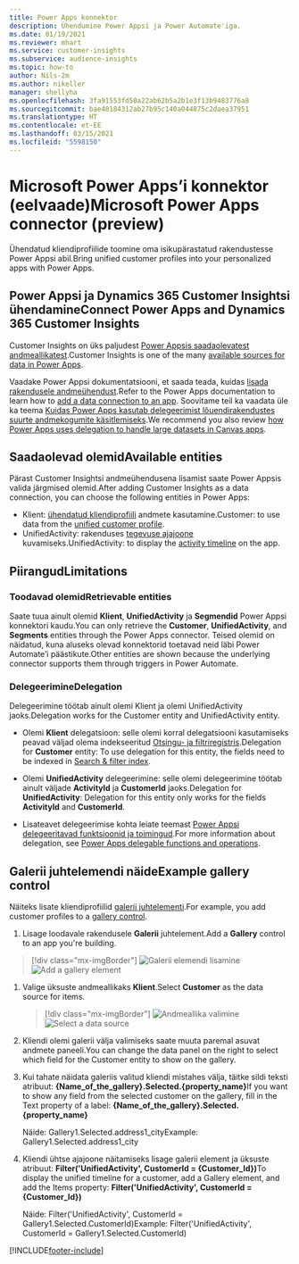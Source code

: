 ```yaml
---
title: Power Apps konnektor
description: Ühendumine Power Appsi ja Power Automate'iga.
ms.date: 01/19/2021
ms.reviewer: mhart
ms.service: customer-insights
ms.subservice: audience-insights
ms.topic: how-to
author: Nils-2m
ms.author: nikeller
manager: shellyha
ms.openlocfilehash: 3fa91553fd50a22ab62b5a2b1e3f13b9483776a8
ms.sourcegitcommit: bae40184312ab27b95c140a044875c2daea37951
ms.translationtype: HT
ms.contentlocale: et-EE
ms.lasthandoff: 03/15/2021
ms.locfileid: "5598150"
---
```

# <a name="microsoft-power-apps-connector-preview"></a><span data-ttu-id="6f657-103">Microsoft Power Apps’i konnektor (eelvaade)</span><span class="sxs-lookup"><span data-stu-id="6f657-103">Microsoft Power Apps connector (preview)</span></span>

<span data-ttu-id="6f657-104">Ühendatud kliendiprofiilide toomine oma isikupärastatud rakendustesse Power Appsi abil.</span><span class="sxs-lookup"><span data-stu-id="6f657-104">Bring unified customer profiles into your personalized apps with Power Apps.</span></span>

## <a name="connect-power-apps-and-dynamics-365-customer-insights"></a><span data-ttu-id="6f657-105">Power Appsi ja Dynamics 365 Customer Insightsi ühendamine</span><span class="sxs-lookup"><span data-stu-id="6f657-105">Connect Power Apps and Dynamics 365 Customer Insights</span></span>

<span data-ttu-id="6f657-106">Customer Insights on üks paljudest [Power Appsis saadaolevatest andmeallikatest](/powerapps/maker/canvas-apps/working-with-data-sources).</span><span class="sxs-lookup"><span data-stu-id="6f657-106">Customer Insights is one of the many [available sources for data in Power Apps](/powerapps/maker/canvas-apps/working-with-data-sources).</span></span>

<span data-ttu-id="6f657-107">Vaadake Power Appsi  dokumentatsiooni, et saada teada, kuidas [lisada rakendusele andmeühendust](/powerapps/maker/canvas-apps/add-data-connection).</span><span class="sxs-lookup"><span data-stu-id="6f657-107">Refer to the Power Apps documentation to learn how to [add a data connection to an app](/powerapps/maker/canvas-apps/add-data-connection).</span></span> <span data-ttu-id="6f657-108">Soovitame teil ka vaadata üle ka teema [Kuidas Power Apps kasutab delegeerimist lõuendirakendustes suurte andmekogumite käsitlemiseks](/powerapps/maker/canvas-apps/delegation-overview).</span><span class="sxs-lookup"><span data-stu-id="6f657-108">We recommend you also review [how Power Apps uses delegation to handle large datasets in Canvas apps](/powerapps/maker/canvas-apps/delegation-overview).</span></span>

## <a name="available-entities"></a><span data-ttu-id="6f657-109">Saadaolevad olemid</span><span class="sxs-lookup"><span data-stu-id="6f657-109">Available entities</span></span>

<span data-ttu-id="6f657-110">Pärast Customer Insightsi andmeühendusena lisamist saate Power Appsis valida järgmised olemid.</span><span class="sxs-lookup"><span data-stu-id="6f657-110">After adding Customer Insights as a data connection, you can choose the following entities in Power Apps:</span></span>

- <span data-ttu-id="6f657-111">Klient: [ühendatud kliendiprofiili](customer-profiles.md) andmete kasutamine.</span><span class="sxs-lookup"><span data-stu-id="6f657-111">Customer: to use data from the [unified customer profile](customer-profiles.md).</span></span>
- <span data-ttu-id="6f657-112">UnifiedActivity: rakenduses [tegevuse ajajoone](activities.md) kuvamiseks.</span><span class="sxs-lookup"><span data-stu-id="6f657-112">UnifiedActivity: to display the [activity timeline](activities.md) on the app.</span></span>

## <a name="limitations"></a><span data-ttu-id="6f657-113">Piirangud</span><span class="sxs-lookup"><span data-stu-id="6f657-113">Limitations</span></span>

### <a name="retrievable-entities"></a><span data-ttu-id="6f657-114">Toodavad olemid</span><span class="sxs-lookup"><span data-stu-id="6f657-114">Retrievable entities</span></span>

<span data-ttu-id="6f657-115">Saate tuua ainult olemid **Klient**, **UnifiedActivity** ja **Segmendid** Power Appsi konnektori kaudu.</span><span class="sxs-lookup"><span data-stu-id="6f657-115">You can only retrieve the **Customer**, **UnifiedActivity**, and **Segments** entities through the Power Apps connector.</span></span> <span data-ttu-id="6f657-116">Teised olemid on näidatud, kuna aluseks olevad konnektorid toetavad neid läbi Power Automate’i päästikute.</span><span class="sxs-lookup"><span data-stu-id="6f657-116">Other entities are shown because the underlying connector supports them through triggers in Power Automate.</span></span>  

### <a name="delegation"></a><span data-ttu-id="6f657-117">Delegeerimine</span><span class="sxs-lookup"><span data-stu-id="6f657-117">Delegation</span></span>

<span data-ttu-id="6f657-118">Delegeerimine töötab ainult olemi Klient ja olemi UnifiedActivity jaoks.</span><span class="sxs-lookup"><span data-stu-id="6f657-118">Delegation works for the Customer entity and UnifiedActivity entity.</span></span> 

- <span data-ttu-id="6f657-119">Olemi **Klient** delegatsioon: selle olemi korral delegatsiooni kasutamiseks peavad väljad olema indekseeritud [Otsingu- ja filtriregistris](search-filter-index.md).</span><span class="sxs-lookup"><span data-stu-id="6f657-119">Delegation for **Customer** entity: To use delegation for this entity, the fields need to be indexed in [Search & filter index](search-filter-index.md).</span></span>  

- <span data-ttu-id="6f657-120">Olemi **UnifiedActivity** delegeerimine: selle olemi delegeerimine töötab ainult väljade **ActivityId** ja **CustomerId** jaoks.</span><span class="sxs-lookup"><span data-stu-id="6f657-120">Delegation for **UnifiedActivity**: Delegation for this entity only works for the fields **ActivityId** and **CustomerId**.</span></span>  

- <span data-ttu-id="6f657-121">Lisateavet delegeerimise kohta leiate teemast [Power Appsi delegeeritavad funktsioonid ja toimingud](/connectors/commondataservice/#power-apps-delegable-functions-and-operations-for-the-cds-for-apps).</span><span class="sxs-lookup"><span data-stu-id="6f657-121">For more information about delegation, see [Power Apps delegable functions and operations](/connectors/commondataservice/#power-apps-delegable-functions-and-operations-for-the-cds-for-apps).</span></span> 

## <a name="example-gallery-control"></a><span data-ttu-id="6f657-122">Galerii juhtelemendi näide</span><span class="sxs-lookup"><span data-stu-id="6f657-122">Example gallery control</span></span>

<span data-ttu-id="6f657-123">Näiteks lisate kliendiprofiilid [galerii juhtelementi](/powerapps/maker/canvas-apps/add-gallery).</span><span class="sxs-lookup"><span data-stu-id="6f657-123">For example, you add customer profiles to a [gallery control](/powerapps/maker/canvas-apps/add-gallery).</span></span>

1. <span data-ttu-id="6f657-124">Lisage loodavale rakendusele **Galerii** juhtelement.</span><span class="sxs-lookup"><span data-stu-id="6f657-124">Add a **Gallery** control to an app you're building.</span></span>

> [!div class="mx-imgBorder"]
> <span data-ttu-id="6f657-125">![Galerii elemendi lisamine](media/connector-powerapps9.png "Galerii elemendi lisamine")</span><span class="sxs-lookup"><span data-stu-id="6f657-125">![Add a gallery element](media/connector-powerapps9.png "Add a gallery element")</span></span>

1. <span data-ttu-id="6f657-126">Valige üksuste andmeallikaks **Klient**.</span><span class="sxs-lookup"><span data-stu-id="6f657-126">Select **Customer** as the data source for items.</span></span>

    > [!div class="mx-imgBorder"]
    > <span data-ttu-id="6f657-127">![Andmeallika valimine](media/choose-datasource-powerapps.png "Andmeallika valimine")</span><span class="sxs-lookup"><span data-stu-id="6f657-127">![Select a data source](media/choose-datasource-powerapps.png "Select a data source")</span></span>

1. <span data-ttu-id="6f657-128">Kliendi olemi galerii välja valimiseks saate muuta paremal asuvat andmete paneeli.</span><span class="sxs-lookup"><span data-stu-id="6f657-128">You can change the data panel on the right to select which field for the Customer entity to show on the gallery.</span></span>

1. <span data-ttu-id="6f657-129">Kui tahate näidata galeriis valitud kliendi mistahes välja, täitke sildi teksti atribuut:  **{Name_of_the_gallery}.Selected.{property_name}**</span><span class="sxs-lookup"><span data-stu-id="6f657-129">If you want to show any field from the selected customer on the gallery, fill in the Text property of a label:  **{Name_of_the_gallery}.Selected.{property_name}**</span></span>

    <span data-ttu-id="6f657-130">Näide: Gallery1.Selected.address1_city</span><span class="sxs-lookup"><span data-stu-id="6f657-130">Example: Gallery1.Selected.address1_city</span></span>

1. <span data-ttu-id="6f657-131">Kliendi ühtse ajajoone näitamiseks lisage galerii element ja üksuste atribuut: **Filter('UnifiedActivity', CustomerId = {Customer_Id})**</span><span class="sxs-lookup"><span data-stu-id="6f657-131">To display the unified timeline for a customer, add a Gallery element, and add the Items property: **Filter('UnifiedActivity', CustomerId = {Customer_Id})**</span></span>

    <span data-ttu-id="6f657-132">Näide: Filter('UnifiedActivity', CustomerId = Gallery1.Selected.CustomerId)</span><span class="sxs-lookup"><span data-stu-id="6f657-132">Example: Filter('UnifiedActivity', CustomerId = Gallery1.Selected.CustomerId)</span></span>


[!INCLUDE[footer-include](../includes/footer-banner.md)]